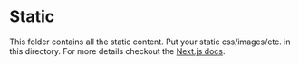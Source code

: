 # Static

This folder contains all the static content. Put your static css/images/etc. in this directory.
For more details checkout the [Next.js docs](https://nextjs.org/docs#static-file-serving-eg-images).